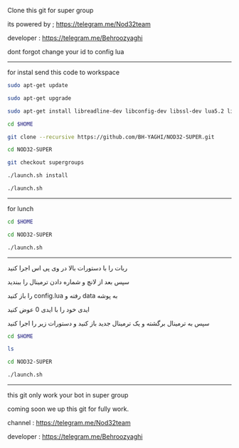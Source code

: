 Clone this git for super group

its powered by ; https://telegram.me/Nod32team

developer : https://telegram.me/Behroozyaghi

dont forgot change your id to config lua

________________________________________________________________________________________________________________________________
for instal send this code to workspace

```bash
sudo apt-get update

sudo apt-get upgrade

sudo apt-get install libreadline-dev libconfig-dev libssl-dev lua5.2 liblua5.2-dev libevent-dev make unzip git redis-server g++ libjansson-dev libpython-dev expat libexpat1-dev

cd $HOME

git clone --recursive https://github.com/BH-YAGHI/NOD32-SUPER.git

cd NOD32-SUPER

git checkout supergroups

./launch.sh install

./launch.sh
```
_________________________________________________________________________________________________________________________________

for lunch
```bash
cd $HOME

cd NOD32-SUPER

./launch.sh
```

________________________________________________________________________________________________________________________________

ربات را با دستورات بالا در وی پی اس اجرا کنید

سپس بعد از لانچ  و شماره دادن ترمینال را ببندید

را باز کنید config.lua رفته و  data به پوشه 

  ایدی خود را با ایدی 0 عوض کنید
  
  
سپس به ترمینال برگشته و یک ترمینال جدید باز کنید و دستورات زیر را اجرا کنید
  ```bash
cd $HOME

ls

cd NOD32-SUPER

./launch.sh
 ```
___________________________________________________________________________________________________________________________

this git only work your bot in super group

coming soon we up this git for fully work.




channel : https://telegram.me/Nod32team

developer : https://telegram.me/Behroozyaghi




